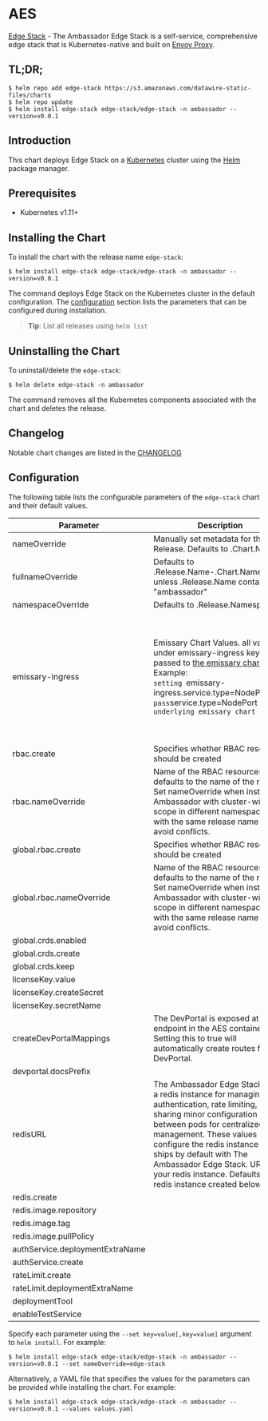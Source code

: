 # AES

[Edge Stack](https://github.com/datawire/ambassador) - The Ambassador Edge Stack is a self-service, comprehensive edge stack that is Kubernetes-native and built on [Envoy Proxy](https://www.envoyproxy.io/).

## TL;DR;

```console
$ helm repo add edge-stack https://s3.amazonaws.com/datawire-static-files/charts
$ helm repo update
$ helm install edge-stack edge-stack/edge-stack -n ambassador --version=v0.0.1
```

## Introduction

This chart deploys Edge Stack on a [Kubernetes](http://kubernetes.io) cluster using the [Helm](https://helm.sh) package manager.

## Prerequisites

- Kubernetes v1.11+

## Installing the Chart

To install the chart with the release name `edge-stack`:

```console
$ helm install edge-stack edge-stack/edge-stack -n ambassador --version=v0.0.1
```

The command deploys Edge Stack on the Kubernetes cluster in the default configuration. The [configuration](#configuration) section lists the parameters that can be configured during installation.

> **Tip**: List all releases using `helm list`

## Uninstalling the Chart

To uninstall/delete the `edge-stack`:

```console
$ helm delete edge-stack -n ambassador
```

The command removes all the Kubernetes components associated with the chart and deletes the release.

## Changelog

Notable chart changes are listed in the [CHANGELOG](./CHANGELOG.md)

## Configuration

The following table lists the configurable parameters of the `edge-stack` chart and their default values.

|            Parameter            |                                                                                                                                                                    Description                                                                                                                                                                     |                                                                                                                                                                                                                                                                                                                                                                                                                                                                                                                                                                                                                Default                                                                                                                                                                                                                                                                                                                                                                                                                                                                                                                                                                                                                 |
|---------------------------------|----------------------------------------------------------------------------------------------------------------------------------------------------------------------------------------------------------------------------------------------------------------------------------------------------------------------------------------------------|----------------------------------------------------------------------------------------------------------------------------------------------------------------------------------------------------------------------------------------------------------------------------------------------------------------------------------------------------------------------------------------------------------------------------------------------------------------------------------------------------------------------------------------------------------------------------------------------------------------------------------------------------------------------------------------------------------------------------------------------------------------------------------------------------------------------------------------------------------------------------------------------------------------------------------------------------------------------------------------------------------------------------------------------------------------------------------------------------------------------------------------------------------------------------------------------------------------------------------------|
| nameOverride                    | Manually set metadata for the Release. Defaults to .Chart.Name                                                                                                                                                                                                                                                                                     | `edge-stack`                                                                                                                                                                                                                                                                                                                                                                                                                                                                                                                                                                                                                                                                                                                                                                                                                                                                                                                                                                                                                                                                                                                                                                                                                           |
| fullnameOverride                | Defaults to .Release.Name-.Chart.Name unless .Release.Name contains "ambassador"                                                                                                                                                                                                                                                                   | `''`                                                                                                                                                                                                                                                                                                                                                                                                                                                                                                                                                                                                                                                                                                                                                                                                                                                                                                                                                                                                                                                                                                                                                                                                                                   |
| namespaceOverride               | Defaults to .Release.Namespace                                                                                                                                                                                                                                                                                                                     | `''`                                                                                                                                                                                                                                                                                                                                                                                                                                                                                                                                                                                                                                                                                                                                                                                                                                                                                                                                                                                                                                                                                                                                                                                                                                   |
| emissary-ingress                | Emissary Chart Values. all values under emissary-ingress key are passed to [the emissary chart](https://github.com/emissary-ingress/emissary/blob/master/charts/emissary-ingress/README.md) <br> Example: <br> `setting `emissary-ingress.service.type=NodePort` will pass `service.type=NodePort` to the underlying emissary chart`               | `{"envRaw":"- name: REDIS_URL\n  {{- if .Values.redisURL }}\n  value: {{ .Values.redisURL }}\n  {{- else }}\n  value: {{ include \"ambassador.fullname\" . }}-redis:6379\n  {{- end }}\n{{- if and .Values.licenseKey.secretName }}\n- name: AMBASSADOR_AES_SECRET_NAME\n  value: {{ .Values.licenseKey.secretName }}\n{{- end }}\n","image":{"pullPolicy":"IfNotPresent","repository":"docker.io/datawire/aes","tag":"2.0.1-ea"},"licenseKey":{"createSecret":true},"nameOverride":"edge-stack","service":{"ports":[{"name":"http","port":80,"targetPort":8080},{"name":"https","port":443,"targetPort":8443}],"type":"LoadBalancer"},"serviceAccount":{"create":true},"singleNamespace":false,"volumeMountsRaw":"{{- if and .Values.licenseKey.createSecret }}\n- name: {{ include \"ambassador.fullname\" . }}-edge-stack-secrets\n  mountPath: /.config/ambassador\n  readOnly: true\n{{- end }}\n","volumesRaw":"- name: {{ include \"ambassador.fullname\" . }}-edge-stack-secrets\n  secret:\n    {{- if and .Values.licenseKey .Values.licenseKey.secretName }}\n    secretName: {{ .Values.licenseKey.secretName }}\n    {{- else }}\n    secretName: {{ include \"ambassador.fullname\" . }}-edge-stack\n    {{- end }}\n"}` |
| rbac.create                     | Specifies whether RBAC resources should be created                                                                                                                                                                                                                                                                                                 | `true`                                                                                                                                                                                                                                                                                                                                                                                                                                                                                                                                                                                                                                                                                                                                                                                                                                                                                                                                                                                                                                                                                                                                                                                                                                 |
| rbac.nameOverride               | Name of the RBAC resources defaults to the name of the release. Set nameOverride when installing Ambassador with cluster-wide scope in different namespaces with the same release name to avoid conflicts.                                                                                                                                         | ``                                                                                                                                                                                                                                                                                                                                                                                                                                                                                                                                                                                                                                                                                                                                                                                                                                                                                                                                                                                                                                                                                                                                                                                                                                     |
| global.rbac.create              | Specifies whether RBAC resources should be created                                                                                                                                                                                                                                                                                                 | `true`                                                                                                                                                                                                                                                                                                                                                                                                                                                                                                                                                                                                                                                                                                                                                                                                                                                                                                                                                                                                                                                                                                                                                                                                                                 |
| global.rbac.nameOverride        | Name of the RBAC resources defaults to the name of the release. Set nameOverride when installing Ambassador with cluster-wide scope in different namespaces with the same release name to avoid conflicts.                                                                                                                                         | ``                                                                                                                                                                                                                                                                                                                                                                                                                                                                                                                                                                                                                                                                                                                                                                                                                                                                                                                                                                                                                                                                                                                                                                                                                                     |
| global.crds.enabled             |                                                                                                                                                                                                                                                                                                                                                    | `true`                                                                                                                                                                                                                                                                                                                                                                                                                                                                                                                                                                                                                                                                                                                                                                                                                                                                                                                                                                                                                                                                                                                                                                                                                                 |
| global.crds.create              |                                                                                                                                                                                                                                                                                                                                                    | `true`                                                                                                                                                                                                                                                                                                                                                                                                                                                                                                                                                                                                                                                                                                                                                                                                                                                                                                                                                                                                                                                                                                                                                                                                                                 |
| global.crds.keep                |                                                                                                                                                                                                                                                                                                                                                    | `true`                                                                                                                                                                                                                                                                                                                                                                                                                                                                                                                                                                                                                                                                                                                                                                                                                                                                                                                                                                                                                                                                                                                                                                                                                                 |
| licenseKey.value                |                                                                                                                                                                                                                                                                                                                                                    | ``                                                                                                                                                                                                                                                                                                                                                                                                                                                                                                                                                                                                                                                                                                                                                                                                                                                                                                                                                                                                                                                                                                                                                                                                                                     |
| licenseKey.createSecret         |                                                                                                                                                                                                                                                                                                                                                    | `true`                                                                                                                                                                                                                                                                                                                                                                                                                                                                                                                                                                                                                                                                                                                                                                                                                                                                                                                                                                                                                                                                                                                                                                                                                                 |
| licenseKey.secretName           |                                                                                                                                                                                                                                                                                                                                                    | ``                                                                                                                                                                                                                                                                                                                                                                                                                                                                                                                                                                                                                                                                                                                                                                                                                                                                                                                                                                                                                                                                                                                                                                                                                                     |
| createDevPortalMappings         | The DevPortal is exposed at /docs/ endpoint in the AES container. Setting this to true will automatically create routes for the DevPortal.                                                                                                                                                                                                         | `true`                                                                                                                                                                                                                                                                                                                                                                                                                                                                                                                                                                                                                                                                                                                                                                                                                                                                                                                                                                                                                                                                                                                                                                                                                                 |
| devportal.docsPrefix            |                                                                                                                                                                                                                                                                                                                                                    | `/documentation/`                                                                                                                                                                                                                                                                                                                                                                                                                                                                                                                                                                                                                                                                                                                                                                                                                                                                                                                                                                                                                                                                                                                                                                                                                      |
| redisURL                        | The Ambassador Edge Stack uses a redis instance for managing authentication, rate limiting, and sharing minor configuration details between pods for centralized management. These values configure the redis instance that ships by default with The Ambassador Edge Stack. URL of your redis instance. Defaults to redis instance created below. | ``                                                                                                                                                                                                                                                                                                                                                                                                                                                                                                                                                                                                                                                                                                                                                                                                                                                                                                                                                                                                                                                                                                                                                                                                                                     |
| redis.create                    |                                                                                                                                                                                                                                                                                                                                                    | `true`                                                                                                                                                                                                                                                                                                                                                                                                                                                                                                                                                                                                                                                                                                                                                                                                                                                                                                                                                                                                                                                                                                                                                                                                                                 |
| redis.image.repository          |                                                                                                                                                                                                                                                                                                                                                    | `redis`                                                                                                                                                                                                                                                                                                                                                                                                                                                                                                                                                                                                                                                                                                                                                                                                                                                                                                                                                                                                                                                                                                                                                                                                                                |
| redis.image.tag                 |                                                                                                                                                                                                                                                                                                                                                    | `5.0.1`                                                                                                                                                                                                                                                                                                                                                                                                                                                                                                                                                                                                                                                                                                                                                                                                                                                                                                                                                                                                                                                                                                                                                                                                                                |
| redis.image.pullPolicy          |                                                                                                                                                                                                                                                                                                                                                    | `IfNotPresent`                                                                                                                                                                                                                                                                                                                                                                                                                                                                                                                                                                                                                                                                                                                                                                                                                                                                                                                                                                                                                                                                                                                                                                                                                         |
| authService.deploymentExtraName |                                                                                                                                                                                                                                                                                                                                                    | `auth`                                                                                                                                                                                                                                                                                                                                                                                                                                                                                                                                                                                                                                                                                                                                                                                                                                                                                                                                                                                                                                                                                                                                                                                                                                 |
| authService.create              |                                                                                                                                                                                                                                                                                                                                                    | `true`                                                                                                                                                                                                                                                                                                                                                                                                                                                                                                                                                                                                                                                                                                                                                                                                                                                                                                                                                                                                                                                                                                                                                                                                                                 |
| rateLimit.create                |                                                                                                                                                                                                                                                                                                                                                    | `true`                                                                                                                                                                                                                                                                                                                                                                                                                                                                                                                                                                                                                                                                                                                                                                                                                                                                                                                                                                                                                                                                                                                                                                                                                                 |
| rateLimit.deploymentExtraName   |                                                                                                                                                                                                                                                                                                                                                    | `ratelimit`                                                                                                                                                                                                                                                                                                                                                                                                                                                                                                                                                                                                                                                                                                                                                                                                                                                                                                                                                                                                                                                                                                                                                                                                                            |
| deploymentTool                  |                                                                                                                                                                                                                                                                                                                                                    | `''`                                                                                                                                                                                                                                                                                                                                                                                                                                                                                                                                                                                                                                                                                                                                                                                                                                                                                                                                                                                                                                                                                                                                                                                                                                   |
| enableTestService               |                                                                                                                                                                                                                                                                                                                                                    | `false`                                                                                                                                                                                                                                                                                                                                                                                                                                                                                                                                                                                                                                                                                                                                                                                                                                                                                                                                                                                                                                                                                                                                                                                                                                |


Specify each parameter using the `--set key=value[,key=value]` argument to `helm install`. For example:

```console
$ helm install edge-stack edge-stack/edge-stack -n ambassador --version=v0.0.1 --set nameOverride=edge-stack
```

Alternatively, a YAML file that specifies the values for the parameters can be provided while
installing the chart. For example:

```console
$ helm install edge-stack edge-stack/edge-stack -n ambassador --version=v0.0.1 --values values.yaml
```
